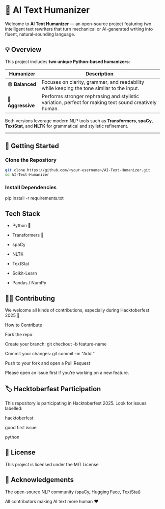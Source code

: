 # 🧠 AI Text Humanizer

Welcome to **AI Text Humanizer** — an open-source project featuring two intelligent text rewriters that turn mechanical or AI-generated writing into fluent, natural-sounding language.

## 💡 Overview

This project includes **two unique Python-based humanizers**:

| Humanizer | Description |
|------------|--------------|
| 🟢 **Balanced** | Focuses on clarity, grammar, and readability while keeping the tone similar to the input. |
| 🔴 **Aggressive** | Performs stronger rephrasing and stylistic variation, perfect for making text sound creatively human. |

Both versions leverage modern NLP tools such as **Transformers**, **spaCy**, **TextStat**, and **NLTK** for grammatical and stylistic refinement.

---

## 🚀 Getting Started

### Clone the Repository
```bash
git clone https://github.com/<your-username>/AI-Text-Humanizer.git
cd AI-Text-Humanizer
```
### Install Dependencies
pip install -r requirements.txt

## Tech Stack
- Python 🐍

- Transformers 🤗

- spaCy

- NLTK

- TextStat

- Scikit-Learn

- Pandas / NumPy

##  🧑‍💻 Contributing

We welcome all kinds of contributions, especially during Hacktoberfest 2025 🎉

How to Contribute

Fork the repo

Create your branch: git checkout -b feature-name

Commit your changes: git commit -m "Add <feature>"

Push to your fork and open a Pull Request

Please open an issue first if you’re working on a new feature.

## 🏷️ Hacktoberfest Participation

This repository is participating in Hacktoberfest 2025.
Look for issues labelled:

hacktoberfest

good first issue

python

## 🪪 License

This project is licensed under the MIT License

## 🌟 Acknowledgements

The open-source NLP community (spaCy, Hugging Face, TextStat)

All contributors making AI text more human ❤️


